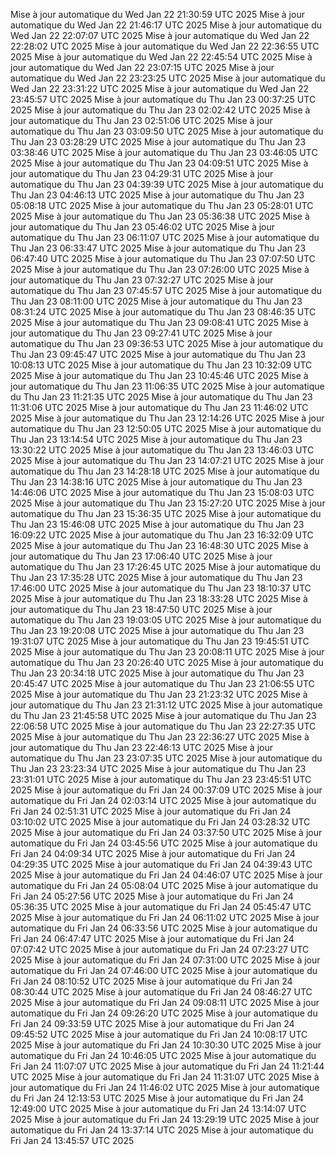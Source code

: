 Mise à jour automatique du Wed Jan 22 21:30:59 UTC 2025
Mise à jour automatique du Wed Jan 22 21:46:17 UTC 2025
Mise à jour automatique du Wed Jan 22 22:07:07 UTC 2025
Mise à jour automatique du Wed Jan 22 22:28:02 UTC 2025
Mise à jour automatique du Wed Jan 22 22:36:55 UTC 2025
Mise à jour automatique du Wed Jan 22 22:45:54 UTC 2025
Mise à jour automatique du Wed Jan 22 23:07:15 UTC 2025
Mise à jour automatique du Wed Jan 22 23:23:25 UTC 2025
Mise à jour automatique du Wed Jan 22 23:31:22 UTC 2025
Mise à jour automatique du Wed Jan 22 23:45:57 UTC 2025
Mise à jour automatique du Thu Jan 23 00:37:25 UTC 2025
Mise à jour automatique du Thu Jan 23 02:02:42 UTC 2025
Mise à jour automatique du Thu Jan 23 02:51:06 UTC 2025
Mise à jour automatique du Thu Jan 23 03:09:50 UTC 2025
Mise à jour automatique du Thu Jan 23 03:28:29 UTC 2025
Mise à jour automatique du Thu Jan 23 03:38:46 UTC 2025
Mise à jour automatique du Thu Jan 23 03:46:05 UTC 2025
Mise à jour automatique du Thu Jan 23 04:09:51 UTC 2025
Mise à jour automatique du Thu Jan 23 04:29:31 UTC 2025
Mise à jour automatique du Thu Jan 23 04:39:39 UTC 2025
Mise à jour automatique du Thu Jan 23 04:46:13 UTC 2025
Mise à jour automatique du Thu Jan 23 05:08:18 UTC 2025
Mise à jour automatique du Thu Jan 23 05:28:01 UTC 2025
Mise à jour automatique du Thu Jan 23 05:36:38 UTC 2025
Mise à jour automatique du Thu Jan 23 05:46:02 UTC 2025
Mise à jour automatique du Thu Jan 23 06:11:07 UTC 2025
Mise à jour automatique du Thu Jan 23 06:33:47 UTC 2025
Mise à jour automatique du Thu Jan 23 06:47:40 UTC 2025
Mise à jour automatique du Thu Jan 23 07:07:50 UTC 2025
Mise à jour automatique du Thu Jan 23 07:26:00 UTC 2025
Mise à jour automatique du Thu Jan 23 07:32:27 UTC 2025
Mise à jour automatique du Thu Jan 23 07:45:57 UTC 2025
Mise à jour automatique du Thu Jan 23 08:11:00 UTC 2025
Mise à jour automatique du Thu Jan 23 08:31:24 UTC 2025
Mise à jour automatique du Thu Jan 23 08:46:35 UTC 2025
Mise à jour automatique du Thu Jan 23 09:08:41 UTC 2025
Mise à jour automatique du Thu Jan 23 09:27:41 UTC 2025
Mise à jour automatique du Thu Jan 23 09:36:53 UTC 2025
Mise à jour automatique du Thu Jan 23 09:45:47 UTC 2025
Mise à jour automatique du Thu Jan 23 10:08:13 UTC 2025
Mise à jour automatique du Thu Jan 23 10:32:09 UTC 2025
Mise à jour automatique du Thu Jan 23 10:45:46 UTC 2025
Mise à jour automatique du Thu Jan 23 11:06:35 UTC 2025
Mise à jour automatique du Thu Jan 23 11:21:35 UTC 2025
Mise à jour automatique du Thu Jan 23 11:31:06 UTC 2025
Mise à jour automatique du Thu Jan 23 11:46:02 UTC 2025
Mise à jour automatique du Thu Jan 23 12:14:26 UTC 2025
Mise à jour automatique du Thu Jan 23 12:50:05 UTC 2025
Mise à jour automatique du Thu Jan 23 13:14:54 UTC 2025
Mise à jour automatique du Thu Jan 23 13:30:22 UTC 2025
Mise à jour automatique du Thu Jan 23 13:46:03 UTC 2025
Mise à jour automatique du Thu Jan 23 14:07:21 UTC 2025
Mise à jour automatique du Thu Jan 23 14:28:18 UTC 2025
Mise à jour automatique du Thu Jan 23 14:38:16 UTC 2025
Mise à jour automatique du Thu Jan 23 14:46:06 UTC 2025
Mise à jour automatique du Thu Jan 23 15:08:03 UTC 2025
Mise à jour automatique du Thu Jan 23 15:27:20 UTC 2025
Mise à jour automatique du Thu Jan 23 15:36:35 UTC 2025
Mise à jour automatique du Thu Jan 23 15:46:08 UTC 2025
Mise à jour automatique du Thu Jan 23 16:09:22 UTC 2025
Mise à jour automatique du Thu Jan 23 16:32:09 UTC 2025
Mise à jour automatique du Thu Jan 23 16:48:30 UTC 2025
Mise à jour automatique du Thu Jan 23 17:06:40 UTC 2025
Mise à jour automatique du Thu Jan 23 17:26:45 UTC 2025
Mise à jour automatique du Thu Jan 23 17:35:28 UTC 2025
Mise à jour automatique du Thu Jan 23 17:46:00 UTC 2025
Mise à jour automatique du Thu Jan 23 18:10:37 UTC 2025
Mise à jour automatique du Thu Jan 23 18:33:28 UTC 2025
Mise à jour automatique du Thu Jan 23 18:47:50 UTC 2025
Mise à jour automatique du Thu Jan 23 19:03:05 UTC 2025
Mise à jour automatique du Thu Jan 23 19:20:08 UTC 2025
Mise à jour automatique du Thu Jan 23 19:31:07 UTC 2025
Mise à jour automatique du Thu Jan 23 19:45:51 UTC 2025
Mise à jour automatique du Thu Jan 23 20:08:11 UTC 2025
Mise à jour automatique du Thu Jan 23 20:26:40 UTC 2025
Mise à jour automatique du Thu Jan 23 20:34:18 UTC 2025
Mise à jour automatique du Thu Jan 23 20:45:47 UTC 2025
Mise à jour automatique du Thu Jan 23 21:06:55 UTC 2025
Mise à jour automatique du Thu Jan 23 21:23:32 UTC 2025
Mise à jour automatique du Thu Jan 23 21:31:12 UTC 2025
Mise à jour automatique du Thu Jan 23 21:45:58 UTC 2025
Mise à jour automatique du Thu Jan 23 22:06:58 UTC 2025
Mise à jour automatique du Thu Jan 23 22:27:35 UTC 2025
Mise à jour automatique du Thu Jan 23 22:36:27 UTC 2025
Mise à jour automatique du Thu Jan 23 22:46:13 UTC 2025
Mise à jour automatique du Thu Jan 23 23:07:35 UTC 2025
Mise à jour automatique du Thu Jan 23 23:23:34 UTC 2025
Mise à jour automatique du Thu Jan 23 23:31:01 UTC 2025
Mise à jour automatique du Thu Jan 23 23:45:51 UTC 2025
Mise à jour automatique du Fri Jan 24 00:37:09 UTC 2025
Mise à jour automatique du Fri Jan 24 02:03:14 UTC 2025
Mise à jour automatique du Fri Jan 24 02:51:31 UTC 2025
Mise à jour automatique du Fri Jan 24 03:10:02 UTC 2025
Mise à jour automatique du Fri Jan 24 03:28:32 UTC 2025
Mise à jour automatique du Fri Jan 24 03:37:50 UTC 2025
Mise à jour automatique du Fri Jan 24 03:45:56 UTC 2025
Mise à jour automatique du Fri Jan 24 04:09:34 UTC 2025
Mise à jour automatique du Fri Jan 24 04:29:35 UTC 2025
Mise à jour automatique du Fri Jan 24 04:39:43 UTC 2025
Mise à jour automatique du Fri Jan 24 04:46:07 UTC 2025
Mise à jour automatique du Fri Jan 24 05:08:04 UTC 2025
Mise à jour automatique du Fri Jan 24 05:27:56 UTC 2025
Mise à jour automatique du Fri Jan 24 05:36:35 UTC 2025
Mise à jour automatique du Fri Jan 24 05:45:47 UTC 2025
Mise à jour automatique du Fri Jan 24 06:11:02 UTC 2025
Mise à jour automatique du Fri Jan 24 06:33:56 UTC 2025
Mise à jour automatique du Fri Jan 24 06:47:47 UTC 2025
Mise à jour automatique du Fri Jan 24 07:07:42 UTC 2025
Mise à jour automatique du Fri Jan 24 07:23:27 UTC 2025
Mise à jour automatique du Fri Jan 24 07:31:00 UTC 2025
Mise à jour automatique du Fri Jan 24 07:46:00 UTC 2025
Mise à jour automatique du Fri Jan 24 08:10:52 UTC 2025
Mise à jour automatique du Fri Jan 24 08:30:44 UTC 2025
Mise à jour automatique du Fri Jan 24 08:46:27 UTC 2025
Mise à jour automatique du Fri Jan 24 09:08:11 UTC 2025
Mise à jour automatique du Fri Jan 24 09:26:20 UTC 2025
Mise à jour automatique du Fri Jan 24 09:33:59 UTC 2025
Mise à jour automatique du Fri Jan 24 09:45:52 UTC 2025
Mise à jour automatique du Fri Jan 24 10:08:17 UTC 2025
Mise à jour automatique du Fri Jan 24 10:30:30 UTC 2025
Mise à jour automatique du Fri Jan 24 10:46:05 UTC 2025
Mise à jour automatique du Fri Jan 24 11:07:07 UTC 2025
Mise à jour automatique du Fri Jan 24 11:21:44 UTC 2025
Mise à jour automatique du Fri Jan 24 11:31:07 UTC 2025
Mise à jour automatique du Fri Jan 24 11:46:02 UTC 2025
Mise à jour automatique du Fri Jan 24 12:13:53 UTC 2025
Mise à jour automatique du Fri Jan 24 12:49:00 UTC 2025
Mise à jour automatique du Fri Jan 24 13:14:07 UTC 2025
Mise à jour automatique du Fri Jan 24 13:29:19 UTC 2025
Mise à jour automatique du Fri Jan 24 13:37:14 UTC 2025
Mise à jour automatique du Fri Jan 24 13:45:57 UTC 2025
